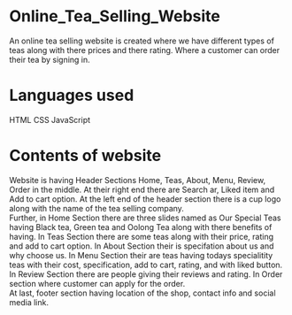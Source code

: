 # Online_Tea_Selling_Website
An online tea selling website is created where we have different types of teas along with there prices and there rating. Where a customer can order their tea by signing in.
# Languages used
HTML  CSS  JavaScript
# Contents of website
Website is having Header Sections Home, Teas, About, Menu, Review, Order in the middle. At their right end there are Search ar, Liked item and Add to cart option. At the left end of the header section there is a cup logo along with the name of the tea selling company.  
Further, in Home Section there are three slides named as Our Special Teas having Black tea, Green tea and Oolong Tea along with there benefits of having.
In Teas Section there are some teas along with their price, rating and add to cart option. 
In About Section their is specifation about us and why choose us. 
In Menu Section their are teas having todays specialitity teas with their cost, specification, add to cart, rating, and with liked button. 
In Review Section there are people giving their reviews and rating. 
In Order section where customer can apply for the order.  
At last, footer section having location of the shop, contact info and social media link.
